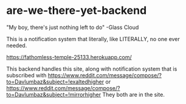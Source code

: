 # are-we-there-yet-backend
"My boy, there's just nothing left to do" -Glass Cloud

This is a notification system that literally, like LITERALLY, no one ever needed.

https://fathomless-temple-25133.herokuapp.com/ 

This backend handles this site, along with notification system that is subscribed with https://www.reddit.com/message/compose/?to=Davlumbaz&subject=!exaltedhigher or https://www.reddit.com/message/compose/?to=Davlumbaz&subject=!mirrorhigher
They both are in the site.
